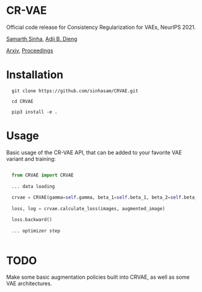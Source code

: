 # CR-VAE
Official code release for Consistency Regularization for VAEs, NeurIPS 2021.

[Samarth Sinha](https://www.samsinha.me/), [Adji B. Dieng](https://adjidieng.github.io/)

[Arxiv](https://arxiv.org/abs/2105.14859),  [Proceedings](https://papers.nips.cc/paper/2021/hash/6c19e0a6da12dc02239312f151072ddd-Abstract.html)

# Installation

```
  git clone https://github.com/sinhasam/CRVAE.git
  
  cd CRVAE
  
  pip3 install -e .
```
  
# Usage

Basic usage of the CR-VAE API, that can be added to your favorite VAE variant and training:

```python

  from CRVAE import CRVAE
  
  ... data loading
  
  crvae = CRVAE(gamma=self.gamma, beta_1=self.beta_1, beta_2=self.beta_2)
  
  loss, log = crvae.calculate_loss(images, augmented_image)

  loss.backward()
  
  ... optimizer step
  
```

# TODO

Make some basic augmentation policies built into CRVAE, as well as some VAE architectures.

